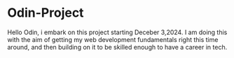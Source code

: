 # Odin-Project
Hello Odin, i embark on this project starting Deceber 3,2024. 
I am doing this with the aim of getting my web development fundamentals right this time around, 
and then building on it to be skilled enough to have a career in tech.
